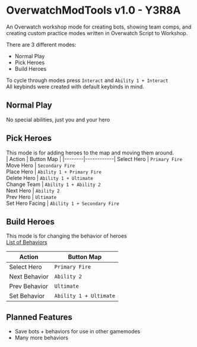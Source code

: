 # OverwatchModTools v1.0 - Y3R8A
An Overwatch workshop mode for creating bots, showing team comps, and creating custom practice modes written in Overwatch Script to Workshop.

There are 3 different modes:
- Normal Play
- Pick Heroes
- Build Heroes

To cycle through modes press `Interact` and `Ability 1 + Interact`  
All keybinds were created with default keybinds in mind.  

## Normal Play
No special abilities, just you and your hero

## Pick Heroes
This mode is for adding heroes to the map and moving them around.  
| Action | Button Map |
|--------|------------|
Select Hero | `Primary Fire`  
Move Hero | `Secondary Fire`  
Place Hero | `Ability 1 + Primary Fire`  
Delete Hero | `Ability 1 + Ultimate`  
Change Team | `Ability 1 + Ability 2`  
Next Hero | `Ability 2`  
Prev Hero | `Ultimate`  
Set Hero Facing | `Ability 1 + Secondary Fire`

## Build Heroes
This mode is for changing the behavior of heroes  
[List of Behaviors](BEHAVIORS.md)

| Action | Button Map |  
|--------|------------|  
Select Hero | `Primary Fire`    
Next Behavior | `Ability 2`  
Prev Behavior | `Ultimate`  
Set Behavior | `Ability 1 + Ultimate`  

## Planned Features
- Save bots + behaviors for use in other gamemodes
- Many more behaviors
